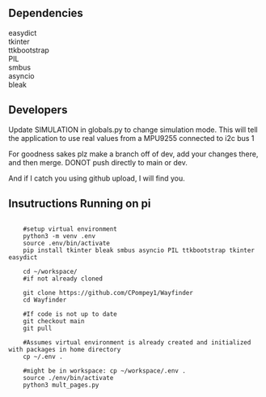 ## Dependencies
easydict  
tkinter  
ttkbootstrap  
PIL  
smbus  
asyncio  
bleak


## Developers
Update SIMULATION in globals.py to change simulation mode. This will tell the application to use real values from a MPU9255 connected to i2c bus 1

For goodness sakes plz make a branch off of dev, add your changes there, and then merge. DONOT push directly to main or dev. 

And if I catch you using github upload, I will find you. 

## Insutructions Running on pi

```

    #setup virtual environment
    python3 -m venv .env
    source .env/bin/activate
    pip install tkinter bleak smbus asyncio PIL ttkbootstrap tkinter easydict

    cd ~/workspace/
    #if not already cloned
    
    git clone https://github.com/CPompey1/Wayfinder
    cd Wayfinder
    
    #If code is not up to date
    git checkout main
    git pull

    #Assumes virtual environment is already created and initialized with packages in home directory
    cp ~/.env .
    
    #might be in workspace: cp ~/workspace/.env .
    source ./env/bin/activate
    python3 mult_pages.py
    
```
